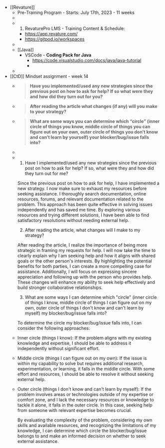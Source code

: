 - [[Revature]]
	- Pre-Training Program - Starts: July 17th, 2023 - 11 weeks
	-
	- 1. RevaturePro LMS - Training Content & Schedule:
		- https://app.revature.com/
		- https://gitpod.io/workspaces
	-
	- [[Java]]
		- VSCode - **Coding Pack for Java**
			- https://code.visualstudio.com/docs/java/java-tutorial
			-
	-
- [[CtD]] Mindset assignment - week 14
	- >**Have you implemented/used any new strategies since the previous post on how to ask for help? If so what were they and how did they turn out for you?**
	- >**After reading the article what changes (if any) will you make to your strategy?**
	- >**What are some ways you can determine which “circle” (inner circle of things you know, middle circle of things you can figure out on your own, outer circle of things you don’t know and can’t learn by yourself) your blocker/bug/issue falls into?**
	-
	- 1. Have I implemented/used any new strategies since the previous post on how to ask for help? If so, what were they and how did they turn out for me?
	  
	  Since the previous post on how to ask for help, I have implemented a new strategy. I now make sure to exhaust my resources before seeking assistance. I thoroughly search documentation, online resources, forums, and relevant documentation related to the problem. This approach has been quite effective in solving issues independently and has saved me time. By exploring various resources and trying different solutions, I have been able to find satisfactory resolutions without needing external help.
	  
	  2. After reading the article, what changes will I make to my strategy?
	  
	  After reading the article, I realize the importance of being more strategic in framing my requests for help. I will now take the time to clearly explain why I am seeking help and how it aligns with shared goals or the other person's interests. By highlighting the potential benefits for both parties, I can create a more compelling case for assistance. Additionally, I will focus on expressing sincere appreciation and following up with the person who provides help. These changes will enhance my ability to seek help effectively and build stronger collaborative relationships.
	  
	  3. What are some ways I can determine which "circle" (inner circle of things I know, middle circle of things I can figure out on my own, outer circle of things I don't know and can't learn by myself) my blocker/bug/issue falls into?
	  
	  To determine the circle my blocker/bug/issue falls into, I can consider the following approaches:
	- Inner circle (things I know): If the problem aligns with my existing knowledge and expertise, I should be able to address it independently without significant effort.
	- Middle circle (things I can figure out on my own): If the issue is within my capability to solve but requires additional research, experimentation, or learning, it falls in the middle circle. With some effort and resources, I should be able to resolve it without seeking external help.
	- Outer circle (things I don't know and can't learn by myself): If the problem involves areas or technologies outside of my expertise or comfort zone, and I lack the necessary resources or knowledge to tackle it alone, it falls in the outer circle. In this case, seeking help from someone with relevant expertise becomes crucial.
	  
	  By evaluating the complexity of the problem, considering my own skills and available resources, and recognizing the limitations of my knowledge, I can determine which circle the blocker/bug/issue belongs to and make an informed decision on whether to seek external assistance.